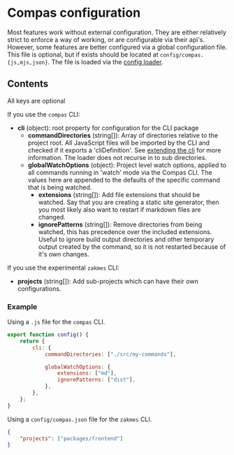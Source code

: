 # Compas configuration

Most features work without external configuration. They are either relatively strict to
enforce a way of working, or are configurable via their api's. However, some features are
better configured via a global configuration file. This file is optional, but if exists
should be located at `config/compas.{js,mjs,json}`. The file is loaded via the
[config loader](/features/config-files.html#config-loader).

## Contents

All keys are optional

If you use the `compas` CLI:

- **cli** (object): root property for configuration for the CLI package
  - **commandDirectories** (string[]): Array of directories relative to the project root.
    All JavaScript files will be imported by the CLI and checked if it exports a
    'cliDefinition'. See
    [extending the cli](https://compasjs.com/features/extending-the-cli.html) for more
    information. The loader does not recurse in to sub directories.
  - **globalWatchOptions** (object): Project level watch options, applied to all commands
    running in 'watch' mode via the Compas CLI. The values here are appended to the
    defaults of the specific command that is being watched.
    - **extensions** (string[]): Add file extensions that should be watched. Say that you
      are creating a static site generator, then you most likely also want to restart if
      markdown files are changed.
    - **ignorePatterns** (string[]): Remove directories from being watched, this has
      precedence over the included extensions. Useful to ignore build output directories
      and other temporary output created by the command, so it is not restarted because of
      it's own changes.

If you use the experimental `zakmes` CLI:

- **projects** (string[]): Add sub-projects which can have their own configurations.

### Example

Using a `.js` file for the `compas` CLI.

```js
export function config() {
	return {
		cli: {
			commandDirectories: ["./src/my-commands"],

			globalWatchOptions: {
				extensions: ["md"],
				ignorePatterns: ["dist"],
			},
		},
	};
}
```

Using a `config/compas.json` file for the `zakmes` CLI.

```json
{
	"projects": ["packages/frontend"]
}
```
